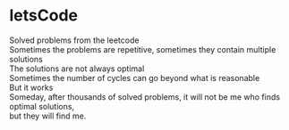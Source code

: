 # letsCode
Solved problems from the leetcode <br>
Sometimes the problems are repetitive, sometimes they contain multiple solutions <br>
The solutions are not always optimal<br>
Sometimes the number of cycles can go beyond what is reasonable<br>
But it works<br>
Someday, after thousands of solved problems, it will not be me who finds optimal solutions,<br>
but they will find me.<br>
